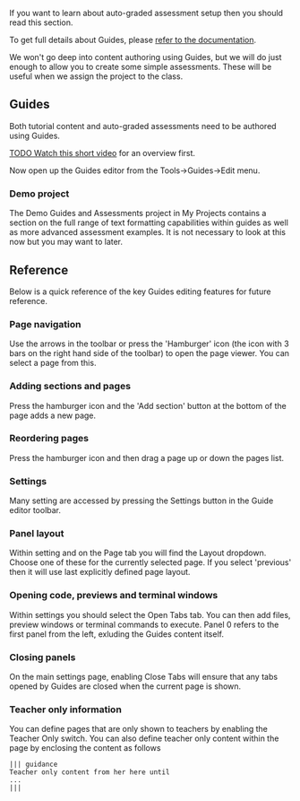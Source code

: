 If you want to learn about auto-graded assessment setup then you should read this section.  

To get full details about Guides, please [refer to the documentation](https://codio.com/docs/content/authoring/).

We won't go deep into content authoring using Guides, but we will do just enough to allow you to create some simple assessments. These will be useful when we assign the project to the class.

## Guides
Both tutorial content and auto-graded assessments need to be authored using Guides.

[TODO Watch this short video]() for an overview first.

Now open up the Guides editor from the Tools->Guides->Edit menu.

### Demo project
The Demo Guides and Assessments project in My Projects contains a section on the full range of text formatting capabilities within guides as well as more advanced assessment examples. It is not necessary to look at this now but you may want to later.

## Reference
Below is a quick reference of the key Guides editing features for future reference.

### Page navigation
Use the arrows in the toolbar or press the 'Hamburger' icon (the icon with 3 bars on the right hand side of the toolbar) to open the page viewer. You can select a page from this.

### Adding sections and pages
Press the hamburger icon and the 'Add section' button at the bottom of the page adds a new page. 

### Reordering pages
Press the hamburger icon and then drag a page up or down the pages list.

### Settings
Many setting are accessed by pressing the Settings button in the Guide editor toolbar.

### Panel layout
Within setting and on the Page tab you will find the Layout dropdown. Choose one of these for the currently selected page. If you select 'previous' then it will use last explicitly defined page layout.

### Opening code, previews and terminal windows
Within settings you should select the Open Tabs tab. You can then add files, preview windows or terminal commands to execute. Panel 0 refers to the first panel from the left, exluding the Guides content itself.

### Closing panels
On the main settings page, enabling Close Tabs will ensure that any tabs opened by Guides are closed when the current page is shown.

### Teacher only information
You can define pages that are only shown to teachers by enabling the Teacher Only switch. You can also define teacher only content within the page by enclosing the content as follows

```
||| guidance
Teacher only content from her here until
...
|||
```

